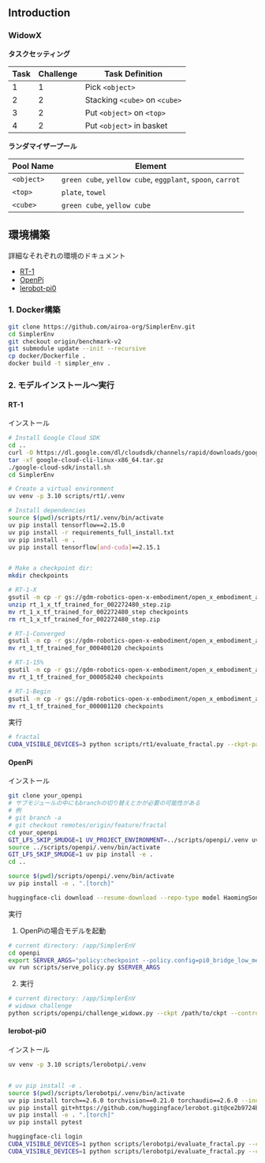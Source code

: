 ## Introduction

### WidowX
**タスクセッティング**

|  Task  |  Challenge  | Task Definition               |
|--------|-------------|--------------------------------|
| 1      | 1           | Pick `<object>`               |
| 2      | 2           | Stacking `<cube>` on `<cube>` |
| 3      | 2           | Put `<object>` on `<top>`     |
| 4      | 2           | Put `<object>` in basket      |

**ランダマイザープール**

| Pool Name | Element |
|-----------|---------|
|`<object>` |`green cube`, `yellow cube`, `eggplant`, `spoon`, `carrot`|
|  `<top>`  |`plate`, `towel`|
| `<cube>`  |`green cube`, `yellow cube`|


## 環境構築

詳細なそれぞれの環境のドキュメント
- [RT-1](scripts/rt1/README.md)
- [OpenPi](scripts/openpi/README.md)
- [lerobot-pi0](scripts/lerobotpi/README.md)

### 1. Docker構築
```bash
git clone https://github.com/airoa-org/SimplerEnv.git
cd SimplerEnv
git checkout origin/benchmark-v2
git submodule update --init --recursive
cp docker/Dockerfile .
docker build -t simpler_env .
```

### 2. モデルインストール～実行

#### RT-1

インストール
```bash
# Install Google Cloud SDK
cd ..
curl -O https://dl.google.com/dl/cloudsdk/channels/rapid/downloads/google-cloud-cli-linux-x86_64.tar.gz
tar -xf google-cloud-cli-linux-x86_64.tar.gz
./google-cloud-sdk/install.sh
cd SimplerEnv

# Create a virtual environment
uv venv -p 3.10 scripts/rt1/.venv

# Install dependencies
source $(pwd)/scripts/rt1/.venv/bin/activate
uv pip install tensorflow==2.15.0
uv pip install -r requirements_full_install.txt
uv pip install -e .
uv pip install tensorflow[and-cuda]==2.15.1


# Make a checkpoint dir:
mkdir checkpoints

# RT-1-X
gsutil -m cp -r gs://gdm-robotics-open-x-embodiment/open_x_embodiment_and_rt_x_oss/rt_1_x_tf_trained_for_002272480_step.zip .
unzip rt_1_x_tf_trained_for_002272480_step.zip
mv rt_1_x_tf_trained_for_002272480_step checkpoints
rm rt_1_x_tf_trained_for_002272480_step.zip

# RT-1-Converged
gsutil -m cp -r gs://gdm-robotics-open-x-embodiment/open_x_embodiment_and_rt_x_oss/rt_1_tf_trained_for_000400120 .
mv rt_1_tf_trained_for_000400120 checkpoints

# RT-1-15%
gsutil -m cp -r gs://gdm-robotics-open-x-embodiment/open_x_embodiment_and_rt_x_oss/rt_1_tf_trained_for_000058240 .
mv rt_1_tf_trained_for_000058240 checkpoints

# RT-1-Begin
gsutil -m cp -r gs://gdm-robotics-open-x-embodiment/open_x_embodiment_and_rt_x_oss/rt_1_tf_trained_for_000001120 .
mv rt_1_tf_trained_for_000001120 checkpoints      
```

実行
```bash
# fractal
CUDA_VISIBLE_DEVICES=3 python scripts/rt1/evaluate_fractal.py --ckpt-path checkpoints/rt_1_tf_trained_for_000400120
```

#### OpenPi

インストール
```bash
git clone your_openpi
# サブモジュールの中にもbranchの切り替えとかが必要の可能性がある
# 例
# git branch -a
# git checkout remotes/origin/feature/fractal
cd your_openpi
GIT_LFS_SKIP_SMUDGE=1 UV_PROJECT_ENVIRONMENT=../scripts/openpi/.venv uv sync
source ../scripts/openpi/.venv/bin/activate
GIT_LFS_SKIP_SMUDGE=1 uv pip install -e .
cd ..

source $(pwd)/scripts/openpi/.venv/bin/activate
uv pip install -e . ".[torch]"

huggingface-cli download --resume-download --repo-type model HaomingSong/openpi0-fractal-lora --local-dir /path/to/ckpt
```

実行

1. OpenPiの場合モデルを起動
```bash
# current directory: /app/SimplerEnV
cd openpi
export SERVER_ARGS="policy:checkpoint --policy.config=pi0_bridge_low_mem_finetune --policy.dir=/path/to/ckpt"
uv run scripts/serve_policy.py $SERVER_ARGS
```

2. 実行
```bash
# current directory: /app/SimplerEnV
# widowx challenge
python scripts/openpi/challenge_widowx.py --ckpt /path/to/ckpt --control-freq 5
```

#### lerobot-pi0

インストール
```bash
uv venv -p 3.10 scripts/lerobotpi/.venv


# uv pip install -e .
source $(pwd)/scripts/lerobotpi/.venv/bin/activate
uv pip install torch==2.6.0 torchvision==0.21.0 torchaudio==2.6.0 --index-url https://download.pytorch.org/whl/cu124
uv pip install git+https://github.com/huggingface/lerobot.git@ce2b9724bfe1b5a4c45e61b1890eef3f5ab0909c#egg=lerobot[pi0]
uv pip install -e . ".[torch]"
uv pip install pytest

huggingface-cli login
CUDA_VISIBLE_DEVICES=1 python scripts/lerobotpi/evaluate_fractal.py --ckpt-path HaomingSong/lerobot-pi0-fractal
CUDA_VISIBLE_DEVICES=1 python scripts/lerobotpi/evaluate_fractal.py --ckpt-path lerobot/pi0
```

